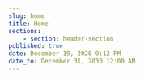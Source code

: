 ```yaml
---
slug: home
title: Home
sections:
    - section: header-section
published: true
date: December 19, 2020 9:12 PM
date_to: December 31, 2030 12:00 AM
---
```

